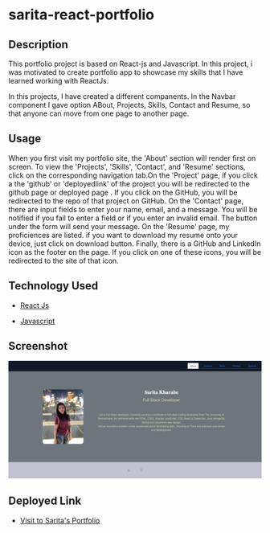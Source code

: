 # sarita-react-portfolio

## Description 

This portfolio project is based on React-js and Javascript. In this project, i was motivated to create portfolio app to showcase my skills that I have learned working with ReactJs. 

In this projects, I have created a different companents. In the Navbar component I gave option ABout, Projects, Skills, Contact and Resume, so that anyone can move from one page to another page.

## Usage

When you first visit my portfolio site, the 'About' section will render first on screen. To view the 'Projects', 'Skills', 'Contact', and 'Resume' sections, click on the corresponding navigation tab.On the 'Project' page, if you click a the 'github' or 'deployedlink' of the project you will be redirected to the github page or deployed page . If you click on the GitHub, you will be redirected to the repo of that project on GitHub. On the 'Contact' page, there are input fields to enter your name, email, and a message. You will be notified if you fail to enter a field or if you enter an invalid email. The button under the form will send your message. On the 'Resume' page, my proficiences are listed. if you want to download my resume onto your device, just click on download button. Finally, there is a GitHub and LinkedIn icon as the footer on the page. If you click on one of these icons, you will be redirected to the site of that icon.

## Technology Used
* [React Js](https://react.dev/learn)

* [Javascript](https://developer.mozilla.org/en-US/docs/Web/JavaScript)

## Screenshot 
![project-screenshot](./finalScreenshot.png)

## Deployed Link 
* [Visit to Sarita's Portfolio](https://saritakharabe.github.io/sarita-react-portfolio/)
